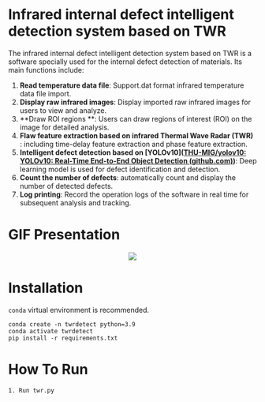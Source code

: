 # Infrared internal defect intelligent detection system based on TWR

The infrared internal defect intelligent detection system based on TWR is a software specially used for the internal defect detection of materials. Its main functions include:
1) **Read temperature data file**: Support.dat format infrared temperature data file import.
2) **Display raw infrared images**: Display imported raw infrared images for users to view and analyze.
3) **Draw ROI regions **: Users can draw regions of interest (ROI) on the image for detailed analysis.
4) **Flaw feature extraction based on infrared Thermal Wave Radar (TWR)** : including time-delay feature extraction and phase feature extraction.
5) **Intelligent defect detection based on [YOLOv10]([THU-MIG/yolov10: YOLOv10: Real-Time End-to-End Object Detection (github.com)](https://github.com/THU-MIG/yolov10))**: Deep learning model is used for defect identification and detection.
6) **Count the number of defects**: automatically count and display the number of detected defects.
7) **Log printing**: Record the operation logs of the software in real time for subsequent analysis and tracking.

# GIF Presentation
<center><img src=".\data\img\twrD&E.gif" style="zoom: 100%" /></center>

# Installation

`conda` virtual environment is recommended.

```
conda create -n twrdetect python=3.9
conda activate twrdetect
pip install -r requirements.txt
```

# How To Run

```
1. Run twr.py
```